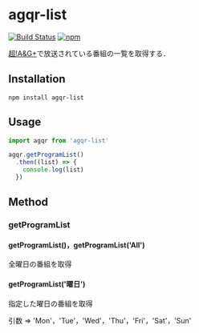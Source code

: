 # agqr-list

[![Build Status](https://travis-ci.org/jagpotato/agqr-list.svg?branch=master)](https://travis-ci.org/jagpotato/agqr-list)
[![npm](https://img.shields.io/npm/v/agqr-list.svg)](https://www.npmjs.com/package/agqr-list)

[超!A&G+](http://www.agqr.jp/)で放送されている番組の一覧を取得する．

## Installation
```
npm install agqr-list
```

## Usage
```js
import agqr from 'agqr-list'

agqr.getProgramList()
  .then((list) => {
    console.log(list)
  })
```

## Method
### getProgramList
#### getProgramList()，getProgramList('All')
全曜日の番組を取得
#### getProgramList('曜日')
指定した曜日の番組を取得

引数 => 'Mon'，'Tue'，'Wed'，'Thu'，'Fri'，'Sat'，'Sun'
